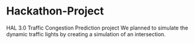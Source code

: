 # Hackathon-Project
HAL 3.0 Traffic Congestion Prediction project
We planned to simulate the dynamic traffic lights by creating a simulation of an intersection.
